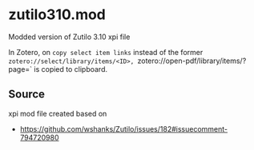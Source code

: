 # zutilo310.mod
Modded version of Zutilo 3.10 xpi file

In Zotero, on `copy select item links` instead of the former `zotero://select/library/items/<ID>, `zotero://open-pdf/library/items/<ID>?page=` is copied to clipboard.  

## Source

xpi mod file created based on 
- https://github.com/wshanks/Zutilo/issues/182#issuecomment-794720980
